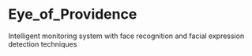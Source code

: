 # Eye_of_Providence
Intelligent monitoring system with face recognition and facial expression detection techniques
